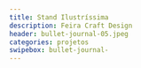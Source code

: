 ```yaml
---
title: Stand Ilustríssima
description: Feira Craft Design 
header: bullet-journal-05.jpeg 
categories: projetos
swipebox: bullet-journal- 
---
```

